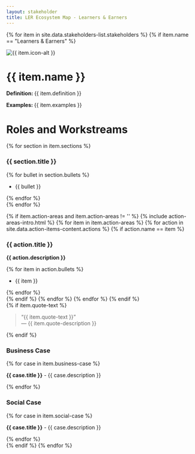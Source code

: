 ```yaml
---
layout: stakeholder
title: LER Ecosystem Map - Learners & Earners
---
```

{% for item in site.data.stakeholders-list.stakeholders %}
{% if item.name == "Learners & Earners" %}
<div class="row">
<div class="col-sm-2">
<img class="w-100" src="../images/{{ item.icon }}" loading="lazy" alt="{{ item.icon-alt }}"/>
</div>
<div class="col-sm-10">
<h1>{{ item.name }}</h1>
<div class="body-text-medium">
<p><strong>Definition: </strong>{{ item.definition }}</p>
<p><strong>Examples: </strong>{{ item.examples }}</p>
</div>
</div>
</div>



<div class="row">
<div class="col-sm-9">
<h1 class="aliceblue">Roles and Workstreams</h1>
<div class="row">
{% for section in item.sections %}
<div class="col-sm-6 body-text-medium">
<h3>{{ section.title }}</h3>
{% for bullet in section.bullets %}
<ul role="list">
<li>{{ bullet }}</li>
</ul>
{% endfor %}
</div>
{% endfor %}
</div>


{% if item.action-areas and item.action-areas != '' %}
{% include action-areas-intro.html %}
{% for item in item.action-areas %}
{% for action in site.data.action-items-content.actions %}
{% if action.name == item %}
<div class="row body-text-medium">
<div class="col">
<h3>{{ action.title }}</h3>
<p><strong>{{ action.description }}<br/></strong></p>
{% for item in action.bullets %}
<ul role="list">
<li>{{ item }}</li>
</ul>
{% endfor %}
</div>
</div>
{% endif %}
{% endfor %}
{% endfor %}
{% endif %}
</div>

<div class="col-sm-3">

<div class="row">
<div class="col body-text-medium">
{% if item.quote-text %}
<blockquote>
<span class="quote">&ldquo;</span>{{ item.quote-text }}<span class="quote">&rdquo;</span> <div class="quote-description">&mdash; {{ item.quote-description }}</div></blockquote>
{% endif %}
</div>
</div>

<div class="row business-case body-text-medium">
<div class="col">
<h3>Business Case</h3>
{% for case in item.business-case %}
<p><strong>{{ case.title }}</strong> - {{ case.description }}</p>
{% endfor %}
</div>
</div>
<div class="row business-case body-text-medium">
<div class="col">
<h3>Social Case</h3>
{% for case in item.social-case %}
<p><strong>{{ case.title }}</strong> - {{ case.description }}</p>
{% endfor %}
</div>
</div>
</div>
{% endif %}
{% endfor %}